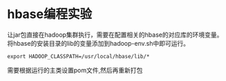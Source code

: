 # hbase编程实验

让jar包直接在hadoop集群执行，需要在配置相关的hbase的对应库的环境变量。将hbase的安装目录的lib的变量添加到hadoop-env.sh中即可运行。

```
export HADOOP_CLASSPATH=/usr/local/hbase/lib/*
```

需要根据运行的主类设置pom文件,然后再重新打包

